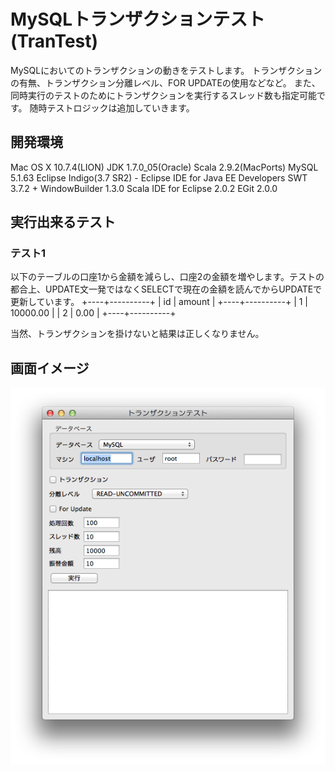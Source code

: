 MySQLトランザクションテスト(TranTest)
=====================================
MySQLにおいてのトランザクションの動きをテストします。
トランザクションの有無、トランザクション分離レベル、FOR UPDATEの使用などなど。
また、同時実行のテストのためにトランザクションを実行するスレッド数も指定可能です。
随時テストロジックは追加していきます。

開発環境
--------
Mac OS X 10.7.4(LION)
JDK 1.7.0_05(Oracle)
Scala 2.9.2(MacPorts)
MySQL 5.1.63
Eclipse Indigo(3.7 SR2) - Eclipse IDE for Java EE Developers
SWT 3.7.2 + WindowBuilder 1.3.0
Scala IDE for Eclipse 2.0.2
EGit 2.0.0

実行出来るテスト
----------------
### テスト1 ###
以下のテーブルの口座1から金額を減らし、口座2の金額を増やします。テストの都合上、UPDATE文一発ではなくSELECTで現在の金額を読んでからUPDATEで更新しています。
+----+----------+
| id | amount   |
+----+----------+
|  1 | 10000.00 |
|  2 |     0.00 |
+----+----------+

当然、トランザクションを掛けないと結果は正しくなりません。

画面イメージ
------------
![画面イメージ](https://github.com/marony/TranTest/blob/master/Screenshot1.png "メイン画面")

